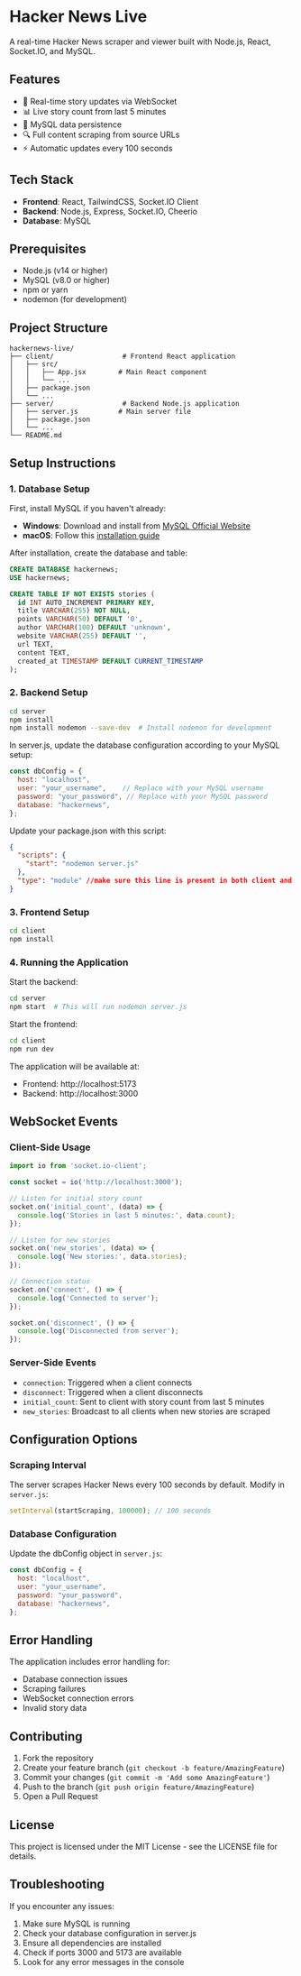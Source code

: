 # Hacker News Live

A real-time Hacker News scraper and viewer built with Node.js, React, Socket.IO, and MySQL.

## Features
- 🔄 Real-time story updates via WebSocket
- 📊 Live story count from last 5 minutes
- 💾 MySQL data persistence
- 🔍 Full content scraping from source URLs
- ⚡ Automatic updates every 100 seconds

## Tech Stack
- **Frontend**: React, TailwindCSS, Socket.IO Client
- **Backend**: Node.js, Express, Socket.IO, Cheerio
- **Database**: MySQL

## Prerequisites
- Node.js (v14 or higher)
- MySQL (v8.0 or higher)
- npm or yarn
- nodemon (for development)

## Project Structure
```
hackernews-live/
├── client/                 # Frontend React application
│   ├── src/
│   │   ├── App.jsx        # Main React component
│   │   └── ...
│   ├── package.json
│   └── ...
├── server/                 # Backend Node.js application
│   ├── server.js          # Main server file
│   ├── package.json
│   └── ...
└── README.md
```

## Setup Instructions

### 1. Database Setup
First, install MySQL if you haven't already:
- **Windows**: Download and install from [MySQL Official Website](https://dev.mysql.com/downloads/installer/)
- **macOS**: Follow this [installation guide](https://medium.com/@rodolfovmartins/how-to-install-mysql-on-mac-959df86a5319)

After installation, create the database and table:
```sql
CREATE DATABASE hackernews;
USE hackernews;

CREATE TABLE IF NOT EXISTS stories (
  id INT AUTO_INCREMENT PRIMARY KEY,
  title VARCHAR(255) NOT NULL,
  points VARCHAR(50) DEFAULT '0',
  author VARCHAR(100) DEFAULT 'unknown',
  website VARCHAR(255) DEFAULT '',
  url TEXT,
  content TEXT,
  created_at TIMESTAMP DEFAULT CURRENT_TIMESTAMP
);
```

### 2. Backend Setup

```bash
cd server
npm install
npm install nodemon --save-dev  # Install nodemon for development
```

In server.js, update the database configuration according to your MySQL setup:
```javascript
const dbConfig = {
  host: "localhost",
  user: "your_username",    // Replace with your MySQL username
  password: "your_password", // Replace with your MySQL password
  database: "hackernews",
};
```

Update your package.json with this script:
```json
{
  "scripts": {
    "start": "nodemon server.js"
  },
  "type": "module" //make sure this line is present in both client and server package.json
}
```

### 3. Frontend Setup
```bash
cd client
npm install
```

### 4. Running the Application

Start the backend:
```bash
cd server
npm start  # This will run nodemon server.js
```

Start the frontend:
```bash
cd client
npm run dev
```

The application will be available at:
- Frontend: http://localhost:5173
- Backend: http://localhost:3000

## WebSocket Events

### Client-Side Usage
```javascript
import io from 'socket.io-client';

const socket = io('http://localhost:3000');

// Listen for initial story count
socket.on('initial_count', (data) => {
  console.log('Stories in last 5 minutes:', data.count);
});

// Listen for new stories
socket.on('new_stories', (data) => {
  console.log('New stories:', data.stories);
});

// Connection status
socket.on('connect', () => {
  console.log('Connected to server');
});

socket.on('disconnect', () => {
  console.log('Disconnected from server');
});
```

### Server-Side Events
- `connection`: Triggered when a client connects
- `disconnect`: Triggered when a client disconnects
- `initial_count`: Sent to client with story count from last 5 minutes
- `new_stories`: Broadcast to all clients when new stories are scraped

## Configuration Options

### Scraping Interval
The server scrapes Hacker News every 100 seconds by default. Modify in `server.js`:
```javascript
setInterval(startScraping, 100000); // 100 seconds
```

### Database Configuration
Update the dbConfig object in `server.js`:
```javascript
const dbConfig = {
  host: "localhost",
  user: "your_username",
  password: "your_password",
  database: "hackernews",
};
```

## Error Handling
The application includes error handling for:
- Database connection issues
- Scraping failures
- WebSocket connection errors
- Invalid story data

## Contributing
1. Fork the repository
2. Create your feature branch (`git checkout -b feature/AmazingFeature`)
3. Commit your changes (`git commit -m 'Add some AmazingFeature'`)
4. Push to the branch (`git push origin feature/AmazingFeature`)
5. Open a Pull Request

## License
This project is licensed under the MIT License - see the LICENSE file for details.

## Troubleshooting

If you encounter any issues:

1. Make sure MySQL is running
2. Check your database configuration in server.js
3. Ensure all dependencies are installed
4. Check if ports 3000 and 5173 are available
5. Look for any error messages in the console
